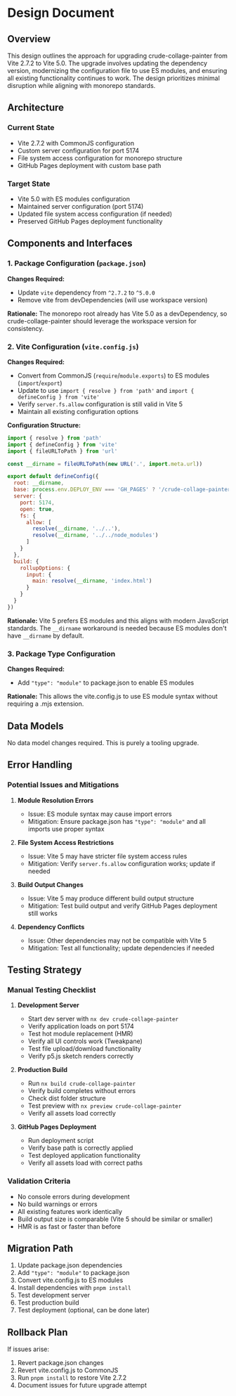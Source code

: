 # Design Document

## Overview

This design outlines the approach for upgrading crude-collage-painter from Vite 2.7.2 to Vite 5.0. The upgrade involves updating the dependency version, modernizing the configuration file to use ES modules, and ensuring all existing functionality continues to work. The design prioritizes minimal disruption while aligning with monorepo standards.

## Architecture

### Current State
- Vite 2.7.2 with CommonJS configuration
- Custom server configuration for port 5174
- File system access configuration for monorepo structure
- GitHub Pages deployment with custom base path

### Target State
- Vite 5.0 with ES modules configuration
- Maintained server configuration (port 5174)
- Updated file system access configuration (if needed)
- Preserved GitHub Pages deployment functionality

## Components and Interfaces

### 1. Package Configuration (`package.json`)

**Changes Required:**
- Update `vite` dependency from `^2.7.2` to `^5.0.0`
- Remove vite from devDependencies (will use workspace version)

**Rationale:** The monorepo root already has Vite 5.0 as a devDependency, so crude-collage-painter should leverage the workspace version for consistency.

### 2. Vite Configuration (`vite.config.js`)

**Changes Required:**
- Convert from CommonJS (`require`/`module.exports`) to ES modules (`import`/`export`)
- Update to use `import { resolve } from 'path'` and `import { defineConfig } from 'vite'`
- Verify `server.fs.allow` configuration is still valid in Vite 5
- Maintain all existing configuration options

**Configuration Structure:**
```javascript
import { resolve } from 'path'
import { defineConfig } from 'vite'
import { fileURLToPath } from 'url'

const __dirname = fileURLToPath(new URL('.', import.meta.url))

export default defineConfig({
  root: __dirname,
  base: process.env.DEPLOY_ENV === 'GH_PAGES' ? '/crude-collage-painter/' : '',
  server: {
    port: 5174,
    open: true,
    fs: {
      allow: [
        resolve(__dirname, '../..'),
        resolve(__dirname, '../../node_modules')
      ]
    }
  },
  build: {
    rollupOptions: {
      input: {
        main: resolve(__dirname, 'index.html')
      }
    }
  }
})
```

**Rationale:** Vite 5 prefers ES modules and this aligns with modern JavaScript standards. The `__dirname` workaround is needed because ES modules don't have `__dirname` by default.

### 3. Package Type Configuration

**Changes Required:**
- Add `"type": "module"` to package.json to enable ES modules

**Rationale:** This allows the vite.config.js to use ES module syntax without requiring a .mjs extension.

## Data Models

No data model changes required. This is purely a tooling upgrade.

## Error Handling

### Potential Issues and Mitigations

1. **Module Resolution Errors**
   - Issue: ES module syntax may cause import errors
   - Mitigation: Ensure package.json has `"type": "module"` and all imports use proper syntax

2. **File System Access Restrictions**
   - Issue: Vite 5 may have stricter file system access rules
   - Mitigation: Verify `server.fs.allow` configuration works; update if needed

3. **Build Output Changes**
   - Issue: Vite 5 may produce different build output structure
   - Mitigation: Test build output and verify GitHub Pages deployment still works

4. **Dependency Conflicts**
   - Issue: Other dependencies may not be compatible with Vite 5
   - Mitigation: Test all functionality; update dependencies if needed

## Testing Strategy

### Manual Testing Checklist

1. **Development Server**
   - Start dev server with `nx dev crude-collage-painter`
   - Verify application loads on port 5174
   - Test hot module replacement (HMR)
   - Verify all UI controls work (Tweakpane)
   - Test file upload/download functionality
   - Verify p5.js sketch renders correctly

2. **Production Build**
   - Run `nx build crude-collage-painter`
   - Verify build completes without errors
   - Check dist folder structure
   - Test preview with `nx preview crude-collage-painter`
   - Verify all assets load correctly

3. **GitHub Pages Deployment**
   - Run deployment script
   - Verify base path is correctly applied
   - Test deployed application functionality
   - Verify all assets load with correct paths

### Validation Criteria

- No console errors during development
- No build warnings or errors
- All existing features work identically
- Build output size is comparable (Vite 5 should be similar or smaller)
- HMR is as fast or faster than before

## Migration Path

1. Update package.json dependencies
2. Add `"type": "module"` to package.json
3. Convert vite.config.js to ES modules
4. Install dependencies with `pnpm install`
5. Test development server
6. Test production build
7. Test deployment (optional, can be done later)

## Rollback Plan

If issues arise:
1. Revert package.json changes
2. Revert vite.config.js to CommonJS
3. Run `pnpm install` to restore Vite 2.7.2
4. Document issues for future upgrade attempt
